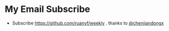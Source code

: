 # My Email Subscribe

- Subscribe https://github.com/ruanyf/weekly . thanks to [@chenjiandongx](https://github.com/chenjiandongx/weekly-email-subscribe)